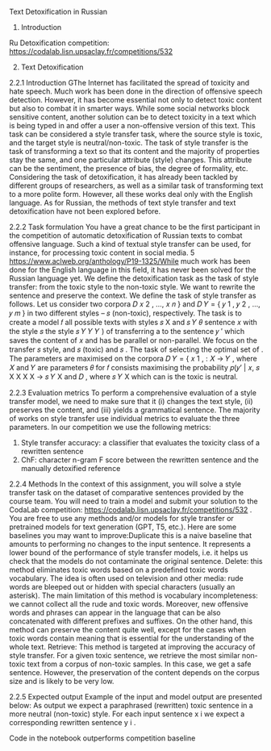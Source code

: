 Text Detoxification in Russian
1. Introduction

Ru Detoxification competition: https://codalab.lisn.upsaclay.fr/competitions/532

2. Text Detoxification

2.2.1 Introduction
GThe Internet has facilitated the spread of toxicity and hate speech. Much work has been done in the
direction of offensive speech detection. However, it has become essential not only to
detect toxic content but also to combat it in smarter ways. While some social networks
block sensitive content, another solution can be to detect toxicity in a text which is being
typed in and offer a user a non-offensive version of this text. This task can be
considered a style transfer task, where the source style is toxic, and the target style is
neutral/non-toxic. The task of style transfer is the task of transforming a text so that its
content and the majority of properties stay the same, and one particular attribute (style)
changes. This attribute can be the sentiment, the presence of bias, the degree of
formality, etc. Considering the task of detoxification, it has already been tackled by
different groups of researchers, as well as a similar task of transforming text to a more
polite form. However, all these works deal only with the English language. As for
Russian, the methods of text style transfer and text detoxification have not been
explored before.

2.2.2 Task formulation
You have a great chance to be the first participant in the competition of automatic
detoxification of Russian texts to combat offensive language. Such a kind of textual
style transfer can be used, for instance, for processing toxic content in social media.
5
https://www.aclweb.org/anthology/P19-1325/While much work has been done for the English language in this field, it has never been
solved for the Russian language yet.
We define the detoxification task as the task of style transfer: from the toxic style to the
non-toxic style. We want to rewrite the sentence and preserve the context.
We define the task of style transfer as follows. Let us consider two corpora 𝐷
𝑥 2 , …, 𝑥 𝑛 } and 𝐷
𝑌
= { 𝑦 1 , 𝑦 2 , …, 𝑦
𝑚
} in two different styles – 𝑠
(non-toxic), respectively. The task is to create a model 𝑓
all possible texts with styles 𝑠
Х
and 𝑠
𝑌
𝜃
sentence 𝑥 with the style 𝑠
the style 𝑠
𝑌
𝑌
𝑌
) of transferring a
to the sentence 𝑦 ′ which saves the content of 𝑥 and has
be parallel or non-parallel. We focus on the transfer 𝑠
style, and 𝑠
(toxic) and 𝑠
. The task of selecting the optimal set of
. The parameters are maximised on the corpora 𝐷
𝑌
= { 𝑥 1 ,
: 𝑋 → 𝑌 , where 𝑋 and 𝑌 are
parameters 𝜃 for 𝑓 consists maximising the probability 𝑝(𝑦’ | 𝑥, 𝑠
Х
Х
Х
Х
→ 𝑠
𝑌
Х
and 𝐷
, where 𝑠
𝑌
Х
which can
is the toxic
is neutral.

2.2.3 Evaluation metrics
To perform a comprehensive evaluation of a style transfer model, we need to make sure
that it (i) changes the text style, (ii) preserves the content, and (iii) yields a grammatical
sentence. The majority of works on style transfer use individual metrics to evaluate the
three parameters. In our competition we use the following metrics:
1) Style transfer accuracy: a classifier that evaluates the toxicity class of a rewritten
sentence
2) ChF: character n-gram F score between the rewritten sentence and the manually
detoxified reference

2.2.4 Methods
In the context of this assignment, you will solve a style transfer task on the dataset of
comparative sentences provided by the course team. You will need to train a model and
submit your solution to the CodaLab competition:
https://codalab.lisn.upsaclay.fr/competitions/532 .
You are free to use any methods and/or models for style transfer or pretrained models
for text generation (GPT, T5, etc.). Here are some baselines you may want to improve:Duplicate this is a naive baseline that amounts to performing no changes to the input sentence.
It represents a lower bound of the performance of style transfer models, i.e. it helps us check
that the models do not contaminate the original sentence.
Delete: this method eliminates toxic words based on a predefined toxic words vocabulary. The
idea is often used on television and other media: rude words are bleeped out or hidden with
special characters (usually an asterisk). The main limitation of this method is vocabulary
incompleteness: we cannot collect all the rude and toxic words. Moreover, new offensive words
and phrases can appear in the language that can be also concatenated with different prefixes
and suffixes. On the other hand, this method can preserve the content quite well, except for the
cases when toxic words contain meaning that is essential for the understanding of the whole
text.
Retrieve: This method is targeted at improving the accuracy of style transfer. For a given toxic
sentence, we retrieve the most similar non-toxic text from a corpus of non-toxic samples. In this
case, we get a safe sentence. However, the preservation of the content depends on the corpus
size and is likely to be very low.

2.2.5 Expected output
Example of the input and model output are presented below:
As output we expect a paraphrased (rewritten) toxic sentence in a more neutral
(non-toxic) style. For each input sentence x i we expect a corresponding rewritten
sentence y i .

Code in the notebook outperforms competition baseline
